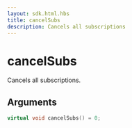 ```yaml
---
layout: sdk.html.hbs
title: cancelSubs
description: Cancels all subscriptions
---
```


# cancelSubs

Cancels all subscriptions.

## Arguments

```cpp
virtual void cancelSubs() = 0;
```
